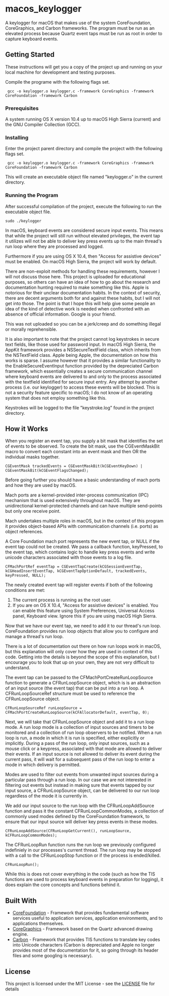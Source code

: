 # macos_keylogger

A keylogger for macOS that makes use of the system CoreFoundation, CoreGraphics, and Carbon frameworks. The program must be run as an elevated process because Quartz event taps must be run as root in order to capture keyboard events.

## Getting Started

These instructions will get you a copy of the project up and running on your local machine for development and testing purposes.

Compile the programe with the following flags set.

```
 gcc -o keylogger.o keylogger.c -framework CoreGraphics -framework CoreFoundation -framework Carbon
```

### Prerequisites

A system running OS X version 10.4 up to macOS High Sierra (current)
and the GNU Compiler Collection (GCC).

### Installing

Enter the project parent directory and compile the project with the following flags set.

```
 gcc -o keylogger.o keylogger.c -framework CoreGraphics -framework CoreFoundation -framework Carbon
```

This will create an executable object file named "keylogger.o" in the current directory.

### Running the Program

After successful compilation of the project, execute the following to run the executable object file.

```
sudo ./keylogger
```

In macOS, keyboard events are considered secure input events. This means that while the project will still run without elevated privileges, the event tap it utilizes will not be able to deliver key press events up to the main thread's run loop where they are processed and logged.

Furthermore if you are using OS X 10.4, then "Access for assistive devices" must be enabled. On macOS High Sierra, the project will work by default.

There are non-exploit methods for handling these requirements, however I will not discuss those here. This project is uploaded for educational purposes, so others can have an idea of how to go about the research and documentation hunting required to make something like this. Apple is notorious for their unclear documentation habits. In the context of security, there are decent arguments both for and against these habits, but I will not get into those. The point is that I hope this will help give some people an idea of the kind of detective work is needed when confronted with an absence of official information. Google is your friend.

This was not uploaded so you can be a jerk/creep and do something illegal or morally reprehensible.

It is also important to note that the project cannot log keystrokes in secure text fields, like those used for password input. In macOS High Sierra, the AppKit framework provides a NSSecureTextField class, which inherits from the NSTextField class. Apple being Apple, the documentation on how this works is sparse. I assume however that it provides a similar functionality to the EnableSecureEventInput function provided by the depreciated Carbon framework, which essentially creates a secure communication channel where keyboard events are delivered to and only to the process associated with the textfield identified for secure input entry. Any attempt by another process (i.e. our keylogger) to access these events will be blocked. This is not a security feature specific to macOS; I do not know of an operating system that does not employ something like this.

Keystrokes will be logged to the file "keystroke.log" found in the project directory.

## How it Works

When you register an event tap, you supply a bit mask that identifies the set of events to be observed. To create the bit mask, use the CGEventMaskBit macro to convert each constant into an event mask and then OR the individual masks together.

```
CGEventMask trackedEvents = CGEventMaskBit(kCGEventKeyDown) | CGEventMaskBit(kCGEventFlagsChanged);
```

Before going further you should have a basic understanding of mach ports and how they are used by macOS.

Mach ports are a kernel-provided inter-process communication (IPC) mechanism that is used extensively throughout macOS. They are unidirectional kernel-protected channels and can have multiple send-points but only one receive point.

Mach undertakes multiple roles in macOS, but in the context of this program it provides object-based APIs with communication channels (i.e. ports) as object references.

A Core Foundation mach port represents the new event tap, or NULL if the event tap could not be created. We pass a callback function, keyPressed, to the event tap, which contains logic to handle key press events and write unicode characters associated with those events to a log file.

```
CFMachPortRef eventTap = CGEventTapCreate(kCGSessionEventTap, kCGHeadInsertEventTap, kCGEventTapOptionDefault, trackedEvents, keyPressed, NULL);
```

The newly created event tap will register events if both of the following conditions are met:
1) The current process is running as the root user.
2) If you are on OS X 10.4, "Access for assistive devices" is enabled. You can enable this feature using System Preferences, Universal Access panel, Keyboard view. Ignore this if you are using macOS High Sierra.

Now that we have our event tap, we need to add it to our thread's run loop. CoreFoundation provides run loop objects that allow you to configure and manage a thread's run loop.

There is a lot of documentation out there on how run loops work in macOS, but this explanation will only cover how they are used in context of this code. Getting into the details is beyond the scope of this explanation, but I encourage you to look that up on your own, they are not very difficult to understand.

The event tap can be passed to the CFMachPortCreateRunLoopSource function to generate a CFRunLoopSource object, which is is an abstraction of an input source (the event tap) that can be put into a run loop. A CFRunLoopSourceRef structure must be used to reference the CFRunLoopSource object.

```
CFRunLoopSourceRef runLoopSource = CFMachPortCreateRunLoopSource(kCFAllocatorDefault, eventTap, 0);
```

Next, we will take that CFRunLoopSource object and add it to a run loop mode. A run loop mode is a collection of input sources and timers to be monitored and a collection of run loop observers to be notified. When a run loop is run, a mode in which it is run is specified, either explicitly or implicitly. During a pass of the run loop, only input sources, such as a mouse click or a keypress, associated with that mode are allowed to deliver their events. If an input source is not allowed to deliver its event during the current pass, it will wait for a subsequent pass of the run loop to enter a mode in which delivery is permitted.

Modes are used to filter out events from unwanted input sources during a particular pass through a run loop. In our case we are not interested in filtering out events but instead in making sure that events tapped by our input source, a CFRunLoopSource object, can be delivered to our run loop regardless of the mode it is currently in.

We add our input source to the run loop with the CFRunLoopAddSource function and pass it the constant CFRunLoopCommonModes, a collection of commonly used modes defined by the CoreFoundation framework, to ensure that our input source will deliver key press events in these modes.

```
CFRunLoopAddSource(CFRunLoopGetCurrent(), runLoopSource, kCFRunLoopCommonModes);
```

The CFRunLoopRun function runs the run loop we previously configured indefiniely in our processes's current thread. The run loop may be stopped with a call to the CFRunLoopStop function or if the process is ended/killed.

```
CFRunLoopRun();
```

While this is does not cover everything in the code (such as how the TIS functions are used to process keyboard events in preparation for logging), it does explain the core concepts and functions behind it.

## Built With

* [CoreFoundation](https://developer.apple.com/documentation/corefoundation) - Framework that provides fundamental software services useful to application services, application environments, and to applications themselves.
* [CoreGraphics](https://developer.apple.com/documentation/applicationservices) - Framework based on the Quartz advanced drawing engine.
* [Carbon](https://developer.apple.com/library/content/navigation/index.html?filter=carbon) - Framework that provides TIS functions to translate key codes into Unicode characters (Carbon is depreciated and Apple no longer provides most of the documentation for it, so going through its header files and some googling is necessary).

## License

This project is licensed under the MIT License - see the [LICENSE](LICENSE) file for details
